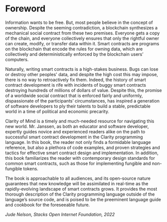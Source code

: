 # Foreword

Information wants to be free. But, most people believe in the concept of
ownership. Despite the seeming contradiction, a blockchain synthesizes a
mechanical social contract from these two premises. Everyone gets a copy of the
chain, and everyone collectively ensures that only the rightful owner can
create, modify, or transfer data within it. Smart contracts are programs on the
blockchain that encode the rules for owning data, which are collectively and
deterministically enforced by the blockchain users’ computers.

Naturally, writing smart contracts is a high-stakes business. Bugs can lose or
destroy other peoples' data, and despite the high cost this may impose, there is
no way to retroactively fix them. Indeed, the history of smart contract
development is rife with incidents of buggy smart contracts destroying hundreds
of millions of dollars of value. Despite this, the promise of a worldwide social
contract that is enforced fairly and uniformly, dispassionate of the
participants’ circumstances, has inspired a generation of software developers to
ply their talents to build a stable, predictable world in a time of political
and economic precarity.

Clarity of Mind is a timely and much-needed resource for navigating this new
world. Mr. Janssen, as both an educator and software developer, expertly guides
novice and experienced readers alike on the path to successful smart contract
development in the Clarity programming language. In this book, the reader not
only finds a formidable language reference, but also a plethora of code
examples, and proven strategies and tactics for effective smart contract design
and implementation. In addition, this book familiarizes the reader with
contemporary design standards for common smart contracts, such as those for
implementing fungible and non-fungible tokens.

The book is approachable to all audiences, and its open-source nature guarantees
that new knowledge will be assimilated in real-time as the rapidly-evolving
landscape of smart contracts grows. It provides the most thorough description of
the Clarity programming language outside of the language’s source code, and is
poised to be the preeminent language guide and cookbook for the foreseeable
future.

_Jude Nelson, Stacks Open Internet Foundation, 2022_
